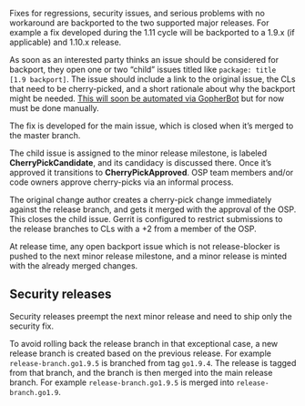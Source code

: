 Fixes for regressions, security issues, and serious problems with no workaround are backported to the two supported major releases. For example a fix developed during the 1.11 cycle will be backported to a 1.9.x (if applicable) and 1.10.x release.

As soon as an interested party thinks an issue should be considered for backport, they open one or two “child” issues titled like `package: title [1.9 backport]`. The issue should include a link to the original issue, the CLs that need to be cherry-picked, and a short rationale about why the backport might be needed. [This will soon be automated via GopherBot](https://github.com/golang/go/issues/24899) but for now must be done manually.

The fix is developed for the main issue, which is closed when it’s merged to the master branch.

The child issue is assigned to the minor release milestone, is labeled **CherryPickCandidate**, and its candidacy is discussed there. Once it’s approved it transitions to **CherryPickApproved**. OSP team members and/or code owners approve cherry-picks via an informal process.

The original change author creates a cherry-pick change immediately against the release branch, and gets it merged with the approval of the OSP. This closes the child issue. Gerrit is configured to restrict submissions to the release branches to CLs with a +2 from a member of the OSP.

At release time, any open backport issue which is not release-blocker is pushed to the next minor release milestone, and a minor release is minted with the already merged changes.

## Security releases

Security releases preempt the next minor release and need to ship only the security fix.

To avoid rolling back the release branch in that exceptional case, a new release branch is created based on the previous release. For example `release-branch.go1.9.5` is branched from tag `go1.9.4`. The release is tagged from that branch, and the branch is then merged into the main release branch. For example `release-branch.go1.9.5` is merged into `release-branch.go1.9`.

